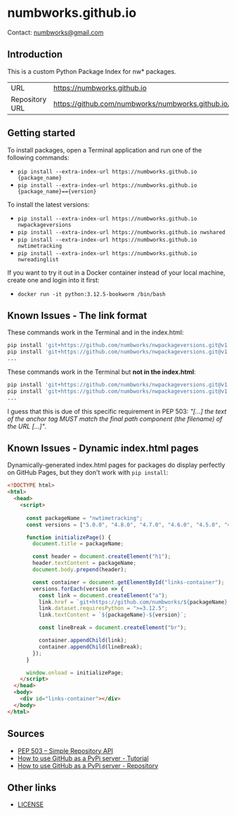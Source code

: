 # numbworks.github.io

Contact: numbworks@gmail.com

## Introduction

This is a custom Python Package Index for nw* packages.

|||
|:---|:---|
|URL|https://numbworks.github.io|
|Repository URL|https://github.com/numbworks/numbworks.github.io/|

## Getting started

To install packages, open a Terminal application and run one of the following commands:

- `pip install --extra-index-url https://numbworks.github.io {package_name}`
- `pip install --extra-index-url https://numbworks.github.io {package_name}=={version}`

To install the latest versions:

- `pip install --extra-index-url https://numbworks.github.io nwpackageversions`
- `pip install --extra-index-url https://numbworks.github.io nwshared`
- `pip install --extra-index-url https://numbworks.github.io nwtimetracking`
- `pip install --extra-index-url https://numbworks.github.io nwreadinglist`

If you want to try it out in a Docker container instead of your local machine, create one and login into it first:

- `docker run -it python:3.12.5-bookworm /bin/bash`

## Known Issues - The link format

These commands work in the Terminal and in the index.html:

```sh
pip install 'git+https://github.com/numbworks/nwpackageversions.git@v1.8.1#subdirectory=src&egg=nwpackageversions-1.8.1'
pip install 'git+https://github.com/numbworks/nwpackageversions.git@v1.8.0#subdirectory=src&egg=nwpackageversions-1.8.0'
...
```


These commands work in the Terminal but **not in the index.html**:

```sh
pip install 'git+https://github.com/numbworks/nwpackageversions.git@v1.8.1#egg=nwpackageversions&subdirectory=src'
pip install 'git+https://github.com/numbworks/nwpackageversions.git@v1.8.0#egg=nwpackageversions&subdirectory=src'
...
```

I guess that this is due of this specific requirement in PEP 503: *"[...] the text of the anchor tag MUST match the final path component (the filename) of the URL [...]"*.

## Known Issues - Dynamic index.html pages

Dynamically-generated index.html pages for packages do display perfectly on GitHub Pages, but they don't work with `pip install`:

```html
<!DOCTYPE html>
<html>
  <head>
    <script>
	
      const packageName = "nwtimetracking";
      const versions = ["5.0.0", "4.8.0", "4.7.0", "4.6.0", "4.5.0", "4.0.0"];

      function initializePage() {
        document.title = packageName;

        const header = document.createElement("h1");
        header.textContent = packageName;
        document.body.prepend(header);

        const container = document.getElementById("links-container");
        versions.forEach(version => {
          const link = document.createElement("a");
          link.href = `git+https://github.com/numbworks/${packageName}.git@v${version}#subdirectory=src&egg=${packageName}-${version}`;
          link.dataset.requiresPython = ">=3.12.5";
          link.textContent = `${packageName}-${version}`;

          const lineBreak = document.createElement("br");

          container.appendChild(link);
          container.appendChild(lineBreak);
        });
      }

      window.onload = initializePage;
    </script>
  </head>
  <body>
    <div id="links-container"></div>
  </body>
</html>
```

## Sources
- [PEP 503 – Simple Repository API](https://peps.python.org/pep-0503/)
- [How to use GitHub as a PyPi server - Tutorial](https://www.freecodecamp.org/news/how-to-use-github-as-a-pypi-server-1c3b0d07db2/)
- [How to use GitHub as a PyPi server - Repository](https://github.com/ceddlyburge/python-package-server/tree/master)

## Other links

- [LICENSE](LICENSE)